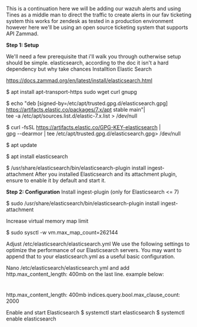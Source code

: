 This is a continuation
here we will be adding our wazuh alerts and using Tines as a middle man to direct the traffic to create alerts in our fav ticketing system
this works for zendesk as tested in a production environment however here we'll be using an open source ticketing system that supports API
Zammad.

**Step 1: Setup**

We'll need a few prerequisite that i'll walk you through outherwise setup should be simple.
elasticsearch, according to the doc it isn't a hard dependency but why take chances
Installtion Elastic Search

https://docs.zammad.org/en/latest/install/elasticsearch.html

$ apt install apt-transport-https sudo wget curl gnupg

$ echo "deb [signed-by=/etc/apt/trusted.gpg.d/elasticsearch.gpg] https://artifacts.elastic.co/packages/7.x/apt stable main"| \
  tee -a /etc/apt/sources.list.d/elastic-7.x.list > /dev/null

$ curl -fsSL https://artifacts.elastic.co/GPG-KEY-elasticsearch | \
  gpg --dearmor | tee /etc/apt/trusted.gpg.d/elasticsearch.gpg> /dev/null

$ apt update

$ apt install elasticsearch

$ /usr/share/elasticsearch/bin/elasticsearch-plugin install ingest-attachment
After you installed Elasticsearch and its attachment plugin, ensure to enable it by default and start it.

**Step 2: Configuration**
Install ingest-plugin (only for Elasticsearch <= 7)

$ sudo /usr/share/elasticsearch/bin/elasticsearch-plugin install ingest-attachment

Increase virtual memory map limit

$ sudo sysctl -w vm.max_map_count=262144

Adjust /etc/elasticsearch/elasticsearch.yml
We use the following settings to optimize the performance of our Elasticsearch servers. You may want to append that to your elasticsearch.yml as a useful basic configuration.

Nano /etc/elasticsearch/elasticsearch.yml and add http.max_content_length: 400mb on the last line. example below:

#
#  
http.max_content_length: 400mb
indices.query.bool.max_clause_count: 2000
 
Enable and start Elasticsearch
$ systemctl start elasticsearch
$ systemctl enable elasticsearch
